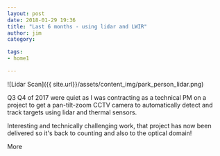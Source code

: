 ```yaml
---
layout: post
date: 2018-01-29 19:36
title: "Last 6 months - using lidar and LWIR"
author: jim
category:

tags:
- home1

---
```


![Lidar Scan]({{ site.url}}/assets/content_img/park_person_lidar.png)

Q3 Q4 of 2017 were quiet as I was contracting as a technical PM on a project to get a pan-tilt-zoom CCTV camera to automatically detect and track targets using lidar and thermal sensors.

Interesting and technically challenging work, that project has now been delivered so it's back to counting and also to the optical domain!


More






